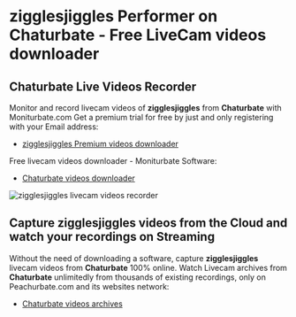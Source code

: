 # zigglesjiggles Performer on Chaturbate - Free LiveCam videos downloader

## Chaturbate Live Videos Recorder

Monitor and record livecam videos of **zigglesjiggles** from **Chaturbate** with Moniturbate.com
Get a premium trial for free by just and only registering with your Email address:
* [zigglesjiggles Premium videos downloader](https://moniturbate.com/request-demo-licence-key.html)

Free livecam videos downloader - Moniturbate Software:
* [Chaturbate videos downloader](https://moniturbate.com/moniturbate-download-software.html)

![zigglesjiggles livecam videos recorder](https://peachurnet.com/templates/moniturbate-software.png)


## Capture zigglesjiggles videos from the Cloud and watch your recordings on Streaming

Without the need of downloading a software, capture **zigglesjiggles** livecam videos from **Chaturbate** 100% online.
Watch Livecam archives from **Chaturbate** unlimitedly from thousands of existing recordings, only on Peachurbate.com and its websites network:
* [Chaturbate videos archives](https://peachurnet.com/)